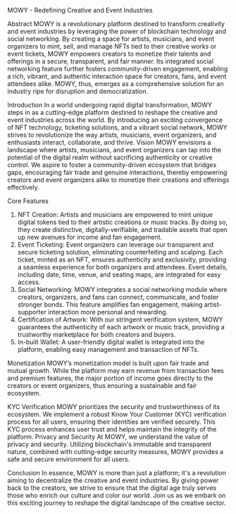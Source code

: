 MOWY - Redefining Creative and Event Industries

Abstract
MOWY is a revolutionary platform destined to transform creativity and event industries by leveraging the power of blockchain technology and social networking. By creating a space for artists, musicians, and event organizers to mint, sell, and manage NFTs tied to their creative works or event tickets, MOWY empowers creators to monetize their talents and offerings in a secure, transparent, and fair manner.
Its integrated social networking feature further fosters community-driven engagement, enabling a rich, vibrant, and authentic interaction space for creators, fans, and event attendees alike. MOWY, thus, emerges as a comprehensive solution for an industry ripe for disruption and democratization.

Introduction
In a world undergoing rapid digital transformation, MOWY steps in as a cutting-edge platform destined to reshape the creative and event industries across the world. By introducing an exciting convergence of NFT technology, ticketing solutions, and a vibrant social network, MOWY strives to revolutionize the way artists, musicians, event organizers, and enthusiasts interact, collaborate, and thrive.
Vision
MOWY envisions a landscape where artists, musicians, and event organizers can tap into the potential of the digital realm without sacrificing authenticity or creative control. We aspire to foster a community-driven ecosystem that bridges gaps, encouraging fair trade and genuine interactions, thereby empowering creators and event organizers alike to monetize their creations and offerings effectively.

Core Features
1.	NFT Creation: Artists and musicians are empowered to mint unique digital tokens tied to their artistic creations or music tracks. By doing so, they create distinctive, digitally-verifiable, and tradable assets that open up new avenues for income and fan engagement.
2.	Event Ticketing: Event organizers can leverage our transparent and secure ticketing solution, eliminating counterfeiting and scalping. Each ticket, minted as an NFT, ensures authenticity and exclusivity, providing a seamless experience for both organizers and attendees. Event details, including date, time, venue, and seating maps, are integrated for easy access.
3.	Social Networking: MOWY integrates a social networking module where creators, organizers, and fans can connect, communicate, and foster stronger bonds. This feature amplifies fan engagement, making artist-supporter interaction more personal and rewarding.
4.	Certification of Artwork: With our stringent verification system, MOWY guarantees the authenticity of each artwork or music track, providing a trustworthy marketplace for both creators and buyers.
5.	In-built Wallet: A user-friendly digital wallet is integrated into the platform, enabling easy management and transaction of NFTs.

Monetization
MOWY’s monetization model is built upon fair trade and mutual growth. While the platform may earn revenue from transaction fees and premium features, the major portion of income goes directly to the creators or event organizers, thus ensuring a sustainable and fair ecosystem.

KYC Verification
MOWY prioritizes the security and trustworthiness of its ecosystem. We implement a robust Know Your Customer (KYC) verification process for all users, ensuring their identities are verified securely. This KYC process enhances user trust and helps maintain the integrity of the platform.
Privacy and Security
At MOWY, we understand the value of privacy and security. Utilizing blockchain's immutable and transparent nature, combined with cutting-edge security measures, MOWY provides a safe and secure environment for all users.

Conclusion
In essence, MOWY is more than just a platform; it's a revolution aiming to decentralize the creative and event industries. By giving power back to the creators, we strive to ensure that the digital age truly serves those who enrich our culture and color our world. Join us as we embark on this exciting journey to reshape the digital landscape of the creative sector.


